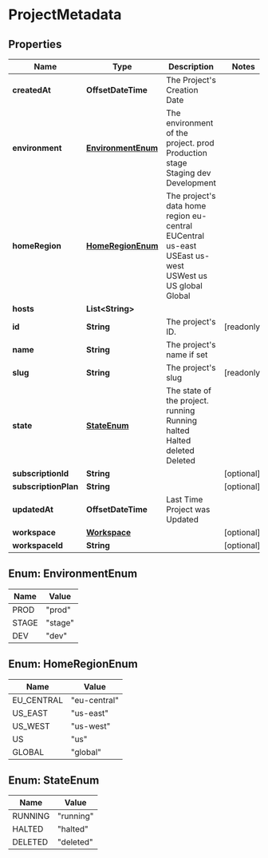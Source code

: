 

# ProjectMetadata


## Properties

| Name | Type | Description | Notes |
|------------ | ------------- | ------------- | -------------|
|**createdAt** | **OffsetDateTime** | The Project&#39;s Creation Date |  |
|**environment** | [**EnvironmentEnum**](#EnvironmentEnum) | The environment of the project. prod Production stage Staging dev Development |  |
|**homeRegion** | [**HomeRegionEnum**](#HomeRegionEnum) | The project&#39;s data home region eu-central EUCentral us-east USEast us-west USWest us US global Global |  |
|**hosts** | **List&lt;String&gt;** |  |  |
|**id** | **String** | The project&#39;s ID. |  [readonly] |
|**name** | **String** | The project&#39;s name if set |  |
|**slug** | **String** | The project&#39;s slug |  [readonly] |
|**state** | [**StateEnum**](#StateEnum) | The state of the project. running Running halted Halted deleted Deleted |  |
|**subscriptionId** | **String** |  |  [optional] |
|**subscriptionPlan** | **String** |  |  [optional] |
|**updatedAt** | **OffsetDateTime** | Last Time Project was Updated |  |
|**workspace** | [**Workspace**](Workspace.md) |  |  [optional] |
|**workspaceId** | **String** |  |  [optional] |



## Enum: EnvironmentEnum

| Name | Value |
|---- | -----|
| PROD | &quot;prod&quot; |
| STAGE | &quot;stage&quot; |
| DEV | &quot;dev&quot; |



## Enum: HomeRegionEnum

| Name | Value |
|---- | -----|
| EU_CENTRAL | &quot;eu-central&quot; |
| US_EAST | &quot;us-east&quot; |
| US_WEST | &quot;us-west&quot; |
| US | &quot;us&quot; |
| GLOBAL | &quot;global&quot; |



## Enum: StateEnum

| Name | Value |
|---- | -----|
| RUNNING | &quot;running&quot; |
| HALTED | &quot;halted&quot; |
| DELETED | &quot;deleted&quot; |



